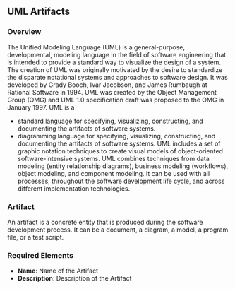 ## UML Artifacts



### Overview

The Unified Modeling Language (UML) is a general-purpose, developmental, modeling language in the field of software engineering that is intended to provide a standard way to visualize the design of a system.
The creation of UML was originally motivated by the desire to standardize the disparate notational systems and approaches to software design.
It was developed by Grady Booch, Ivar Jacobson, and James Rumbaugh at Rational Software in 1994.
UML was created by the Object Management Group (OMG) and UML 1.0 specification draft was proposed to the OMG in January 1997.
UML is a
- standard language for specifying, visualizing, constructing, and documenting the artifacts of software systems.
- diagramming language for specifying, visualizing, constructing, and documenting the artifacts of software systems.
  UML includes a set of graphic notation techniques to create visual models of object-oriented software-intensive systems.
  UML combines techniques from data modeling (entity relationship diagrams), business modeling (workflows), object modeling, and component modeling.
  It can be used with all processes, throughout the software development life cycle, and across different implementation technologies.

### Artifact
An artifact is a concrete entity that is produced during the software development process. It can be a document, a diagram, a model, a program file, or a test script.

### Required Elements
- **Name**: Name of the Artifact
- **Description**: Description of the Artifact



